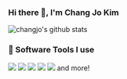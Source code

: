 ### Hi there 👋, I'm Chang Jo Kim

![changjo's github stats](https://github-readme-stats.vercel.app/api?username=changjo&show_icons=true&theme=default&count_private=true)

<!--
**changjo/changjo** is a ✨ _special_ ✨ repository because its `README.md` (this file) appears on your GitHub profile.

Here are some ideas to get you started:

- 🔭 I’m currently working on ...
- 🌱 I’m currently learning ...
- 👯 I’m looking to collaborate on ...
- 🤔 I’m looking for help with ...
- 💬 Ask me about ...
- 📫 How to reach me: ...
- 😄 Pronouns: ...
- ⚡ Fun fact: ...
-->

### :wrench: Software Tools I use
![](https://img.shields.io/badge/Code-Python-informational?style=flat&logo=python&logoColor=white&color=#3776AB)
![](https://img.shields.io/badge/Tool-PyTorch-informational?style=flat&logo=pytorch&logoColor=white&color=EE4C2C)
![](https://img.shields.io/badge/Tool-Docker-informational?style=flat&logo=docker&logoColor=white&color=2496ED)
![](https://img.shields.io/badge/OS-Ubuntu-informational?style=flat&logo=ubuntu&logoColor=white&color=1793D1)
![](https://img.shields.io/badge/Editor-VS_Code-informational?style=flat&logo=visual-studio-code&logoColor=white&color=019733)  and more!
